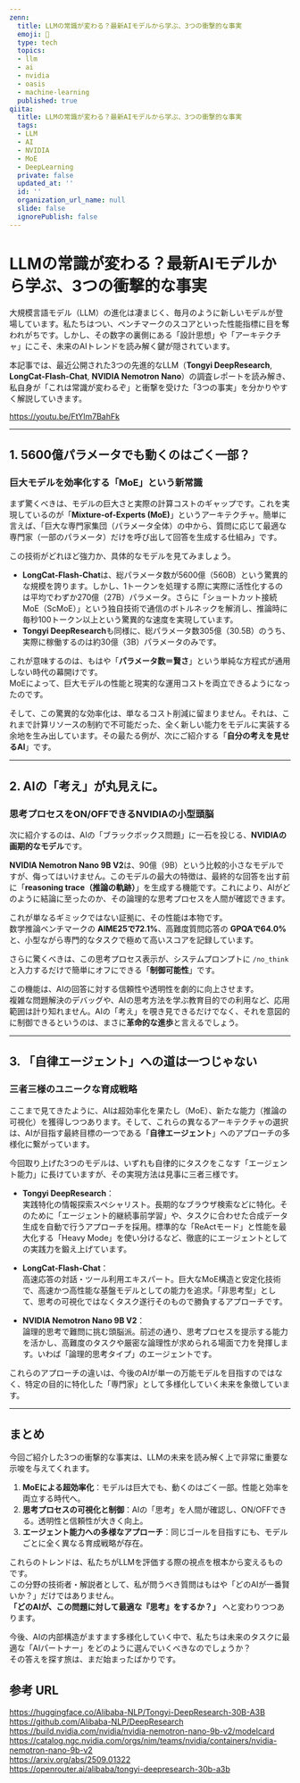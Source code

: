 ```yaml
---
zenn:
  title: LLMの常識が変わる？最新AIモデルから学ぶ、3つの衝撃的な事実
  emoji: 🤯
  type: tech
  topics:
  - llm
  - ai
  - nvidia
  - oasis
  - machine-learning
  published: true
qiita:
  title: LLMの常識が変わる？最新AIモデルから学ぶ、3つの衝撃的な事実
  tags:
  - LLM
  - AI
  - NVIDIA
  - MoE
  - DeepLearning
  private: false
  updated_at: ''
  id: ''
  organization_url_name: null
  slide: false
  ignorePublish: false
---
```


# LLMの常識が変わる？最新AIモデルから学ぶ、3つの衝撃的な事実

大規模言語モデル（LLM）の進化は凄まじく、毎月のように新しいモデルが登場しています。私たちはつい、ベンチマークのスコアといった性能指標に目を奪われがちです。しかし、その数字の裏側にある「設計思想」や「アーキテクチャ」にこそ、未来のAIトレンドを読み解く鍵が隠されています。

本記事では、最近公開された3つの先進的なLLM（**Tongyi DeepResearch**, **LongCat-Flash-Chat**, **NVIDIA Nemotron Nano**）の調査レポートを読み解き、私自身が「これは常識が変わるぞ」と衝撃を受けた「3つの事実」を分かりやすく解説していきます。

https://youtu.be/FtYlm7BahFk

---

## 1. 5600億パラメータでも動くのはごく一部？  
### 巨大モデルを効率化する「MoE」という新常識

まず驚くべきは、モデルの巨大さと実際の計算コストのギャップです。これを実現しているのが「**Mixture-of-Experts (MoE)**」というアーキテクチャ。簡単に言えば、「巨大な専門家集団（パラメータ全体）の中から、質問に応じて最適な専門家（一部のパラメータ）だけを呼び出して回答を生成する仕組み」です。

この技術がどれほど強力か、具体的なモデルを見てみましょう。

- **LongCat-Flash-Chat**は、総パラメータ数が5600億（560B）という驚異的な規模を誇ります。しかし、1トークンを処理する際に実際に活性化するのは平均でわずか270億（27B）パラメータ。さらに「ショートカット接続MoE（ScMoE）」という独自技術で通信のボトルネックを解消し、推論時に毎秒100トークン以上という驚異的な速度を実現しています。
- **Tongyi DeepResearch**も同様に、総パラメータ数305億（30.5B）のうち、実際に稼働するのは約30億（3B）パラメータのみです。

これが意味するのは、もはや「**パラメータ数＝賢さ**」という単純な方程式が通用しない時代の幕開けです。  
MoEによって、巨大モデルの性能と現実的な運用コストを両立できるようになったのです。

そして、この驚異的な効率化は、単なるコスト削減に留まりません。それは、これまで計算リソースの制約で不可能だった、全く新しい能力をモデルに実装する余地を生み出しています。その最たる例が、次にご紹介する「**自分の考えを見せるAI**」です。

---

## 2. AIの「考え」が丸見えに。  
### 思考プロセスをON/OFFできるNVIDIAの小型頭脳

次に紹介するのは、AIの「ブラックボックス問題」に一石を投じる、**NVIDIAの画期的なモデル**です。

**NVIDIA Nemotron Nano 9B V2**は、90億（9B）という比較的小さなモデルですが、侮ってはいけません。このモデルの最大の特徴は、最終的な回答を出す前に「**reasoning trace（推論の軌跡）**」を生成する機能です。これにより、AIがどのように結論に至ったのか、その論理的な思考プロセスを人間が確認できます。

これが単なるギミックではない証拠に、その性能は本物です。  
数学推論ベンチマークの **AIME25で72.1%**、高難度質問応答の **GPQAで64.0%** と、小型ながら専門的なタスクで極めて高いスコアを記録しています。

さらに驚くべきは、この思考プロセス表示が、システムプロンプトに `/no_think` と入力するだけで簡単にオフにできる「**制御可能性**」です。

この機能は、AIの回答に対する信頼性や透明性を劇的に向上させます。  
複雑な問題解決のデバッグや、AIの思考方法を学ぶ教育目的での利用など、応用範囲は計り知れません。AIの「考え」を覗き見できるだけでなく、それを意図的に制御できるというのは、まさに**革命的な進歩**と言えるでしょう。

---

## 3. 「自律エージェント」への道は一つじゃない  
### 三者三様のユニークな育成戦略

ここまで見てきたように、AIは超効率化を果たし（MoE）、新たな能力（推論の可視化）を獲得しつつあります。そして、これらの異なるアーキテクチャの選択は、AIが目指す最終目標の一つである「**自律エージェント**」へのアプローチの多様化に繋がっています。

今回取り上げた3つのモデルは、いずれも自律的にタスクをこなす「エージェント能力」に長けていますが、その実現方法は見事に三者三様です。

- **Tongyi DeepResearch**：  
  実践特化の情報探索スペシャリスト。長期的なブラウザ検索などに特化。そのために「エージェント的継続事前学習」や、タスクに合わせた合成データ生成を自動で行うアプローチを採用。標準的な「ReActモード」と性能を最大化する「Heavy Mode」を使い分けるなど、徹底的にエージェントとしての実践力を鍛え上げています。

- **LongCat-Flash-Chat**：  
  高速応答の対話・ツール利用エキスパート。巨大なMoE構造と安定化技術で、高速かつ高性能な基盤モデルとしての能力を追求。「非思考型」として、思考の可視化ではなくタスク遂行そのもので勝負するアプローチです。

- **NVIDIA Nemotron Nano 9B V2**：  
  論理的思考で難問に挑む頭脳派。前述の通り、思考プロセスを提示する能力を活かし、高難度のタスクや厳密な論理性が求められる場面で力を発揮します。いわば「論理的思考タイプ」のエージェントです。

これらのアプローチの違いは、今後のAIが単一の万能モデルを目指すのではなく、特定の目的に特化した「専門家」として多様化していく未来を象徴しています。

---

## まとめ

今回ご紹介した3つの衝撃的な事実は、LLMの未来を読み解く上で非常に重要な示唆を与えてくれます。

1. **MoEによる超効率化**：モデルは巨大でも、動くのはごく一部。性能と効率を両立する時代へ。  
2. **思考プロセスの可視化と制御**：AIの「思考」を人間が確認し、ON/OFFできる。透明性と信頼性が大きく向上。  
3. **エージェント能力への多様なアプローチ**：同じゴールを目指すにも、モデルごとに全く異なる育成戦略が存在。  

これらのトレンドは、私たちがLLMを評価する際の視点を根本から変えるものです。  
この分野の技術者・解説者として、私が問うべき質問はもはや「どのAIが一番賢いか？」だけではありません。  
**「どのAIが、この問題に対して最適な『思考』をするか？」** へと変わりつつあります。

今後、AIの内部構造がますます多様化していく中で、私たちは未来のタスクに最適な「AIパートナー」をどのように選んでいくべきなのでしょうか？  
その答えを探す旅は、まだ始まったばかりです。


## 参考 URL

https://huggingface.co/Alibaba-NLP/Tongyi-DeepResearch-30B-A3B  
https://github.com/Alibaba-NLP/DeepResearch  
https://build.nvidia.com/nvidia/nvidia-nemotron-nano-9b-v2/modelcard  
https://catalog.ngc.nvidia.com/orgs/nim/teams/nvidia/containers/nvidia-nemotron-nano-9b-v2  
https://arxiv.org/abs/2509.01322  
https://openrouter.ai/alibaba/tongyi-deepresearch-30b-a3b  

